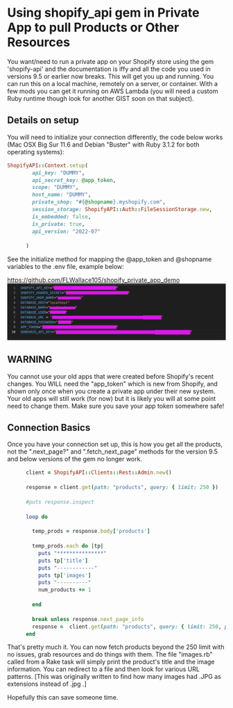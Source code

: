 # Using shopify_api gem in Private App to pull Products or Other Resources
You want/need to run a private app on your Shopify store using the gem 'shopify-api' and the documentation is iffy and all the code you used in versions 9.5 or earlier now breaks. This will get you up and running. You can run this on a local machine, remotely on a server, or container. With a few mods you can get it running on AWS Lambda (you will need a custom Ruby runtime though look for another GIST soon on that subject).

## Details on setup
You will need to initialize your connection differently, the code below works (Mac OSX Big Sur 11.6 and Debian "Buster" with Ruby 3.1.2 for both operating systems):

```ruby
ShopifyAPI::Context.setup(
        api_key: "DUMMY",
        api_secret_key: @app_token,
        scope: "DUMMY",
        host_name: "DUMMY",
        private_shop: "#{@shopname}.myshopify.com",
        session_storage: ShopifyAPI::Auth::FileSessionStorage.new,
        is_embedded: false, 
        is_private: true, 
        api_version: "2022-07"
        
      )
```
See the initialize method for mapping the @app_token and @shopname variables to the .env file, example below:

https://github.com/FLWallace105/shopify_private_app_demo
![example .env file](https://github.com/FLWallace105/shopify_private_app_demo/blob/master/image_folder/new_env_file_image.png?raw=true)


## WARNING
You cannot use your old apps that were created before Shopify's recent changes. You WILL need the "app_token" which is new from Shopify, and shown only once when you create a private app under their new system. Your old apps will still work (for now) but it is likely you will at some point need to change them. Make sure you save your app token somewhere safe!

## Connection Basics
Once you have your connection set up, this is how you get all the products, not the ".next_page?" and ".fetch_next_page" methods for the version 9.5 and below versions of the gem no longer work.

```ruby
      client = ShopifyAPI::Clients::Rest::Admin.new()

      response = client.get(path: "products", query: { limit: 250 })

      #puts response.inspect
    
      loop do
        
        temp_prods = response.body['products']

        temp_prods.each do |tp|
          puts "***************"
          puts tp['title']
          puts "------------"
          puts tp['images']
          puts "----------"
          num_products += 1

        end

        break unless response.next_page_info
        response =  client.get(path: "products", query: { limit: 250, page_info: response.next_page_info })
      end
```

That's pretty much it. You can now fetch products beyond the 250 limit with no issues, grab resources and do things with them. The file "images.rb" called from a Rake task will simply print the product's title and the image information. You can redirect to a file and then look for various URL patterns. [This was originally written to find how many images had .JPG as extensions instead of .jpg .]

Hopefully this can save someone time.